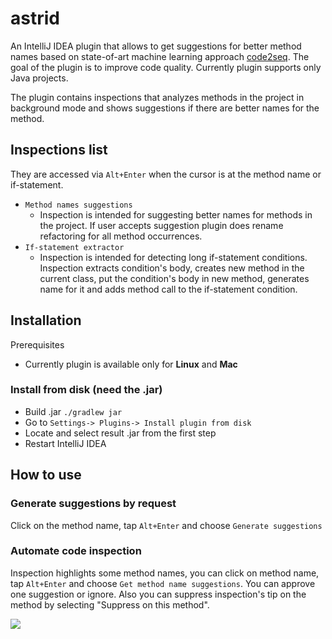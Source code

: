 # astrid
An IntelliJ IDEA plugin that allows to get suggestions for better method names based on state-of-art machine learning approach [code2seq](https://github.com/tech-srl/code2seq). The goal of the plugin is to improve code quality. Currently plugin supports only Java projects. 

The plugin contains inspections that analyzes methods in the project in background mode and shows suggestions if there are better names for the method.

## Inspections list
They are accessed via ```Alt+Enter``` when the cursor is at the method name or if-statement.
* ```Method names suggestions```
  * Inspection is intended for suggesting better names for methods in the project. If user accepts suggestion plugin does rename refactoring for all method occurrences. 
* ```If-statement extractor```
  * Inspection is intended for detecting long if-statement conditions. Inspection extracts condition's body, creates new method in the current class, put the condition's body in new method, generates name for it and adds method call to the if-statement condition.

## Installation
Prerequisites
* Currently plugin is available only for **Linux** and **Mac**

### Install from disk (need the .jar)
* Build .jar ```./gradlew jar``` 
* Go to ```Settings-> Plugins-> Install plugin from disk```
* Locate and select result .jar from the first step
* Restart IntelliJ IDEA

## How to use
### Generate suggestions by request
Click on the method name, tap ```Alt+Enter``` and choose ```Generate suggestions```
### Automate code inspection
Inspection highlights some method names, you can click on method name, tap ```Alt+Enter``` and choose ```Get method name suggestions```. You can approve one suggestion or ignore. 
Also you can suppress inspection's tip on the method by selecting "Suppress on this method". 

![](https://github.com/ml-in-programming/astrid/blob/master/gifs/astrid_inspection.gif)
